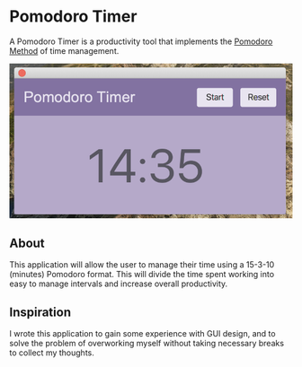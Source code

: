 # Pomodoro Timer

A Pomodoro Timer is a productivity tool that implements the [Pomodoro Method](https://en.wikipedia.org/wiki/Pomodoro_Technique) of time management.

![Pomodoro GUI](PomodoroGUI.png?raw=true)

## About
This application will allow the user to manage their time using a 15-3-10 (minutes) Pomodoro format. This will divide the time spent working into easy to manage intervals and increase overall productivity.

## Inspiration
I wrote this application to gain some experience with GUI design, and to solve the problem of overworking myself without taking necessary breaks to collect my thoughts.